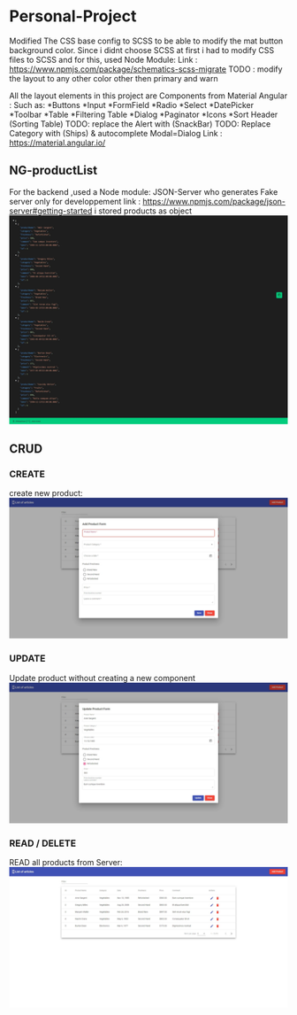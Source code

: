 # Personal-Project

Modified The CSS base config to SCSS to be able to modify the mat button background color.
Since i didnt choose SCSS at first i had to modify CSS files to SCSS and for this, used Node Module:
Link : <https://www.npmjs.com/package/schematics-scss-migrate>
TODO : modify the layout to any other color other then primary and warn

All the layout elements in this project are Components from Material Angular :
Such as:
*Buttons
*Input
*FormField
*Radio
*Select
*DatePicker
*Toolbar
*Table
*Filtering Table
*Dialog
*Paginator
*Icons
*Sort Header (Sorting Table)
TODO: replace the Alert with (SnackBar)
TODO: Replace Category with (Ships) & autocomplete
Modal=Dialog
Link : <https://material.angular.io/>

## NG-productList

For the backend ,used a Node module: JSON-Server who generates Fake server only for developpement
link : <https://www.npmjs.com/package/json-server#getting-started>
i stored products as object
<img src="src/assets/Img/JSON-Server.jpeg" alt="JSON-server Prodcuts saved as Objects">

## CRUD

### CREATE

create new product:
<img src="src/assets/Img/AddProduct.jpeg" alt="CREATE a new Product Form">

### UPDATE

Update product without creating a new component
<img src="src/assets/Img/Update.jpeg">

### READ / DELETE

READ all products from Server:
<img src="src/assets/Img/List.jpeg" alt="list of all products">
